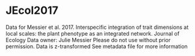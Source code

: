 # JEcol2017
Data for Messier et al. 2017. Interspecific integration of trait dimensions at local scales: the plant phenotype as an integrated network. Journal of Ecology
Data owner: Julie Messier
Please do not use without prior permission. 
Data is z-transformed
See metadata file for more information

